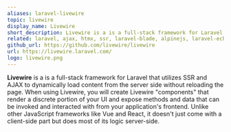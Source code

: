 ```yaml
---
aliases: laravel-livewire
topic: livewire
display_name: Livewire
short_description: Livewire is a is a full-stack framework for Laravel that utilizes SSR and AJAX..
related: laravel, ajax, htmx, ssr, laravel-blade, alpinejs, laravel-echo, inertiajs, nuxtjs, nextjs
github_url: https://github.com/livewire/livewire
url: https://livewire.laravel.com/
logo: livewire.png
---
```

**Livewire** is a is a full-stack framework for Laravel that utilizes SSR and AJAX to dynamically load content from the server side without reloading the page. When using Livewire, you will create Livewire "components" that render a discrete portion of your UI and expose methods and data that can be invoked and interacted with from your application's frontend. Unlike other JavaScript frameworks like Vue and React, it doesn't just come with a client-side part but does most of its logic server-side.
